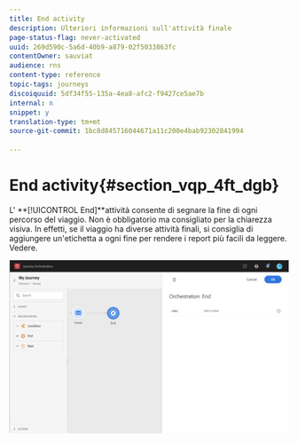 ```yaml
---
title: End activity
description: Ulteriori informazioni sull'attività finale
page-status-flag: never-activated
uuid: 269d590c-5a6d-40b9-a879-02f5033863fc
contentOwner: sauviat
audience: rns
content-type: reference
topic-tags: journeys
discoiquuid: 5df34f55-135a-4ea8-afc2-f9427ce5ae7b
internal: n
snippet: y
translation-type: tm+mt
source-git-commit: 1bc8d845716044671a11c200e4bab92302841994

---
```



# End activity{#section_vqp_4ft_dgb}

L&#39; **[!UICONTROL End]**attività consente di segnare la fine di ogni percorso del viaggio. Non è obbligatorio ma consigliato per la chiarezza visiva. In effetti, se il viaggio ha diverse attività finali, si consiglia di aggiungere un&#39;etichetta a ogni fine per rendere i report più facili da leggere. Vedere[](../reporting/about-journey-reports.md).

![](../assets/journey54.png)
